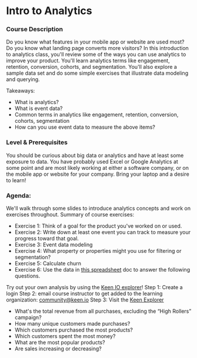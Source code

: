 Intro to Analytics 
==================

### Course Description

Do you know what features in your mobile app or website are used most? Do you know what landing page converts more visitors? In this introduction to analytics class, you'll review some of the ways you can use analytics to improve your product. You'll learn analytics terms like engagement, retention, conversion, cohorts, and segmentation. You'll also explore a sample data set and do some simple exercises that illustrate data modeling and querying. 

Takeaways:
* What is analytics?
* What is event data?
* Common terms in analytics like engagement, retention, conversion, cohorts, segmentation
* How can you use event data to measure the above items?

### Level & Prerequisites

You should be curious about big data or analytics and have at least some exposure to data.  You have probably used Excel or Google Analytics at some point and are most likely working at either a software company, or on the mobile app or website for your company. Bring your laptop and a desire to learn!

### Agenda:

We'll walk through some slides to introduce analytics concepts and work on exercises throughout.
Summary of course exercises:

* Exercise 1: Think of a goal for the product you've worked on or used.
* Exercise 2: Write down at least one event you can track to measure your progress toward that goal.
* Exercise 3: Event data modeling
* Exercise 4: What property or properties might you use for filtering or segmentation?
* Exercise 5: Calculate churn
* Exercise 6: Use the data in [this spreadsheet](https://docs.google.com/a/keen.io/spreadsheet/ccc?key=0ApRCxVPqTJJWdFhYeUxWSHRCaDJTaUc4NU1lS2V3MGc#gid=0) doc to answer the following questions.

Try out your own analysis by using the [Keen IO explorer](https://keen.io/project/527f4a5705cd666b59000003/explorer)!
Step 1: Create a login
Step 2: email course instructor to get added to the learning organization: community@keen.io
Step 3: Visit the [Keen Explorer](https://keen.io/project/527f4a5705cd666b59000003/explorer)

  * What's the total revenue from all purchases, excluding the “High Rollers” campaign?
  * How many unique customers made purchases?
  * Which customers purchased the most products?
  * Which customers spent the most money?
  * What are the most popular products?
  * Are sales increasing or decreasing?
